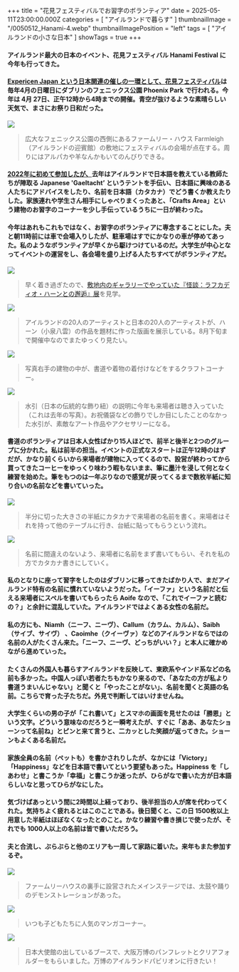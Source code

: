 +++
title = "花見フェスティバルでお習字のボランティア"
date = 2025-05-11T23:00:00.000Z
categories = [ "アイルランドで暮らす" ]
thumbnailImage = "/0050512_Hanami-4.webp"
thumbnailImagePosition = "left"
tags = [ "アイルランドの小さな日本" ]
showTags = true
+++

#### アイルランド最大の日本のイベント、花見フェスティバル Hanami Festival に今年も行ってきた。

<!--more-->

#### [Expericen Japan という日本関連の催しの一環として、花見フェスティバル](https://experiencejapan.ie/events-db/hanami-festival-2025)は毎年4月の日曜日にダブリンのフェニックス公園 Phoenix Park で行われる。今年は 4月 27日、正午12時から4時までの開催。青空が抜けるような素晴らしい天気で、まさにお祭り日和だった。

![](/0050512_Hanami-8.webp)

> 広大なフェニックス公園の西側にあるファームリー・ハウス Farmleigh（アイルランドの迎賓館）の敷地にフェスティバルの会場が点在する。周りにはアルパカや羊なんかもいてのんびりできる。

#### [2022年に初めて参加したが、](https://www.riastra.com/2022/04/%E3%83%95%E3%82%A7%E3%83%8B%E3%83%83%E3%82%AF%E3%82%B9%E5%85%AC%E5%9C%92%E3%81%A7%E3%81%8A%E8%8A%B1%E8%A6%8B%E3%82%B8%E3%83%A3%E3%83%91%E3%83%B3%E3%83%87%E3%83%BC-japan-day/)去年はアイルランドで日本語を教えている教師たちが陣取る Japanese 'Gaeltacht’ というテントを手伝い、日本語に興味のある人たちにアドバイスをしたり、名前を日本語（カタカナ）でどう書くか教えたりした。家族連れや学生さん相手にしゃべりまくったあと、「Crafts Area」という建物のお習字のコーナーを少し手伝っているうちに一日が終わった。

#### 今年はあれもこれもではなく、お習字のボランティアに専念することにした。夫と朝11時前には車で会場入りしたが、駐車場はすでにかなりの車が停めてあった。私のようなボランティアが早くから駆けつけているのだ。大学生が中心となってイベントの運営をし、各会場を盛り上げる人たちすべてがボランティアだ。

![](/0050512_Hanami-7.webp)

> 早く着き過ぎたので、[敷地内のギャラリーでやっていた『怪談：ラフカディオ・ハーンとの邂逅』展](https://farmleigh.ie/events/kwaidan-encounters-with-lafcadio-hearn/)を見学。

![](/0050512_Hanami-6.webp)

> アイルランドの20人のアーティストと日本の20人のアーティストが、ハーン（小泉八雲）の作品を題材に作った版画を展示している。8月下旬まで開催中なのでまたゆっくり見たい。

![](/0050512_Hanami-5.webp)

> 写真右手の建物の中が、書道や着物の着付けなどをするクラフトコーナー。

![](/0050512_Hanami-9.webp)

> 水引（日本の伝統的な飾り紐）の説明に今年も来場者は聴き入っていた（これは去年の写真）。お祝儀袋などの飾りでしか目にしたことのなかった水引が、素敵なアート作品やアクセサリーになる。

#### 書道のボランティアは日本人女性ばかり15人ほどで、前半と後半と2つのグループに分かれた。私は前半の担当。イベントの正式なスタートは正午12時のはずだが、かなり前くらいから来場者が建物に入ってくるので、設営が終わってから買ってきたコーヒーをゆっくり味わう暇もないまま、筆に墨汁を浸して何となく練習を始めた。筆をもつのは一年ぶりなので感覚が戻ってくるまで数枚半紙に知り合いの名前などを書いていった。

![](/0050512_Hanami-4.webp)

> 半分に切った大きさの半紙にカタカナで来場者の名前を書く。来場者はそれを持って他のテーブルに行き、台紙に貼ってもらうという流れ。

![](/0050512_Hanami-10.webp)

> 名前に間違えのないよう、来場者に名前をまず書いてもらい、それを私の方でカタカナ書きにしていく。

#### 私のとなりに座って習字をしたのはダブリンに移ってきたばかり人で、まだアイルランド特有の名前に慣れていないようだった。「イーファ」という名前だと伝える来場者にスペルを書いてもらったら Aoife なので、「これでイーファと読むの？」と余計に混乱していた。アイルランドではよくある女性の名前だ。

#### 私の方にも、Niamh（ニーフ、ニーヴ）、Callum（カラム、カルム）、Saibh（サイブ、サイヴ） 、Caoimhe（クイーヴァ）などのアイルランドならではの名前の人がたくさん来た。「ニーフ、ニーヴ、どっちがいい？」と本人に確かめながら進めていった。

#### たくさんの外国人も暮らすアイルランドを反映して、東欧系やインド系などの名前も多かった。中国人っぽい若者たちもかなり来るので、「あなたの方が私より書道うまいんじゃない」と聞くと「やったことがない」、名前を聞くと英語の名前。こちらで育った子たちだ。外見で判断してはいけませんね。

#### 大学生くらいの男の子が「これ書いて」とスマホの画面を見せたのは「勝恩」という文字。どういう意味なのだろうと一瞬考えたが、すぐに「ああ、あなたショーンって名前ね」とピンと来て言うと、二カッとした笑顔が返ってきた。ショーンもよくある名前だ。

#### 家族全員の名前（ペットも）を書かされりしたが、なかには「Victory」「Happiness」などを日本語で書いてという要望もあった。Happiness を「しあわせ」と書こうか「幸福」と書こうか迷ったが、ひらがなで書いた方が日本語らしいなと思ってひらがなにした。

#### 気づけばあっという間に2時間以上経っており、後半担当の人が席を代わってくれた。気持ちよく疲れるとはこのことである。後日聞くと、この日 1500枚以上用意した半紙はほぼなくなったとのこと。かなり練習や書き損じで使ったが、それでも 1000人以上の名前は皆で書いただろう。

#### 夫と合流し、ぶらぶらと他のエリアも一周して家路に着いた。来年もまた参加するぞ。

![](/0050512_Hanami-2.webp)

> ファームリーハウスの裏手に設営されたメインステージでは、太鼓や踊りのデモンストレーションがあった。

![](/0050512_Hanami-3.webp)

> いつも子どもたちに人気のマンガコーナー。

![](/0050512_Hanami-1.webp)

> 日本大使館の出しているブースで、大阪万博のパンフレットとクリアフォルダーをもらいました。万博のアイルランドパビリオンに行きたい！
